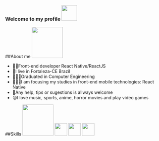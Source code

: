 ### Welcome to my profile <img src="https://c.tenor.com/XLRs8m9u9ikAAAAj/inosuke-demon-slayer.gif" width="50" height="50" />

##About me <img src="https://media0.giphy.com/media/j0kP7fOkKQlYsXTO2r/giphy.gif" width="100" height="100" />
  - 👨‍💻Front-end developer React Native/ReactJS
  - 📍I live in Fortaleza-CE Brazil
  - 👨🏽‍🎓Graduated in Computer Engineering
  - 🧑🏽‍💻I am focusing my studies in front-end mobile technologies: React Native
  - 💬Any help, tips or sugestions is allways welcome
  - 😍I love music, sports, anime, horror movies and play video games

##Skills <img src="https://i.pinimg.com/originals/c3/41/33/c341337a11da06d50f1e66453565089c.gif" width="100" height="100" />
<img src="https://upload.wikimedia.org/wikipedia/commons/thumb/9/99/Unofficial_JavaScript_logo_2.svg/1200px-Unofficial_JavaScript_logo_2.svg.png" width="40" height="40" /> <img src="https://appmasters.io/static/typescript-logo-26cc95f255ccb936d154b43614f61602.png" width="40" height="40" /> <img src="https://upload.wikimedia.org/wikipedia/commons/thumb/a/a7/React-icon.svg/1200px-React-icon.svg.png" width="40" height="40" /> 



